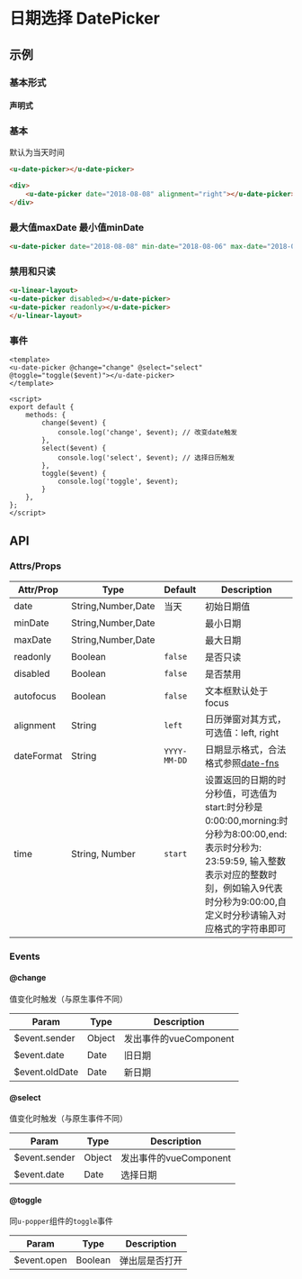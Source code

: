 # 日期选择 DatePicker

## 示例
### 基本形式

#### 声明式

### 基本
默认为当天时间
``` html
<u-date-picker></u-date-picker>
```
``` html
<div>
    <u-date-picker date="2018-08-08" alignment="right"></u-date-picker>
</div>
```


### 最大值maxDate 最小值minDate
``` html
<u-date-picker date="2018-08-08" min-date="2018-08-06" max-date="2018-08-18"></u-date-picker>
```

### 禁用和只读
``` html
<u-linear-layout>
<u-date-picker disabled></u-date-picker>
<u-date-picker readonly></u-date-picker>
</u-linear-layout>

```

### 事件
``` vue
<template>
<u-date-picker @change="change" @select="select" @toggle="toggle($event)"></u-date-picker>
</template>

<script>
export default {
    methods: {
        change($event) {
            console.log('change', $event); // 改变date触发
        },
        select($event) {
        	console.log('select', $event); // 选择日历触发
        },
        toggle($event) {
        	console.log('toggle', $event);
        }
    },
};
</script>
```

## API
### Attrs/Props

| Attr/Prop | Type | Default | Description |
| --------- | ---- | ------- | ----------- |
| date | String,Number,Date | 当天 | 初始日期值 |
| minDate | String,Number,Date | | 最小日期 |
| maxDate | String,Number,Date | | 最大日期 |
| readonly | Boolean | `false` | 是否只读 |
| disabled | Boolean | `false` | 是否禁用 |
| autofocus | Boolean | `false` | 文本框默认处于focus |
| alignment | String | `left` | 日历弹窗对其方式，可选值：left, right |
| dateFormat | String | `YYYY-MM-DD` | 日期显示格式，合法格式参照[date-fns](https://date-fns.org/v1.29.0/docs/format) |
| time | String, Number | `start` | 设置返回的日期的时分秒值，可选值为start:时分秒是0:00:00,morning:时分秒为8:00:00,end:表示时分秒为: 23:59:59, 输入整数表示对应的整数时刻，例如输入9代表时分秒为9:00:00,自定义时分秒请输入对应格式的字符串即可 |

### Events

#### @change

值变化时触发（与原生事件不同）

| Param | Type | Description |
| ----- | ---- | ----------- |
| $event.sender | Object | 发出事件的vueComponent |
| $event.date | Date | 旧日期 |
| $event.oldDate | Date | 新日期 |

#### @select

值变化时触发（与原生事件不同）

| Param | Type | Description |
| ----- | ---- | ----------- |
| $event.sender | Object | 发出事件的vueComponent |
| $event.date | Date | 选择日期 |

#### @toggle
同`u-popper`组件的`toggle`事件

| Param | Type | Description |
| ----- | ---- | ----------- |
| $event.open | Boolean | 弹出层是否打开 |